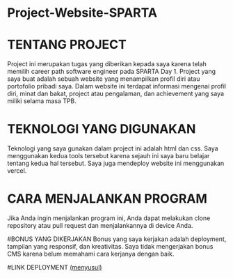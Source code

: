 # Project-Website-SPARTA
# TENTANG PROJECT 
Project ini merupakan tugas yang diberikan kepada saya karena telah memilih career path software engineer pada SPARTA Day 1. Project yang saya buat adalah sebuah website yang menampilkan profil diri atau portofolio pribadi saya. Dalam website ini terdapat informasi mengenai profil diri, minat dan bakat, project atau pengalaman, dan achievement yang saya miliki selama masa TPB.

# TEKNOLOGI YANG DIGUNAKAN
Teknologi yang saya gunakan dalam project ini adalah html dan css. Saya menggunakan kedua tools tersebut karena sejauh ini saya baru belajar tentang kedua hal tersebut. Saya juga mendeploy website ini menggunakan vercel.

# CARA MENJALANKAN PROGRAM
Jika Anda ingin menjalankan program ini, Anda dapat melakukan clone repository atau pull request dan menjalankannya di device Anda.

#BONUS YANG DIKERJAKAN
Bonus yang saya kerjakan adalah deployment, tampilan yang responsif, dan kreativitas. Saya tidak mengerjakan bonus CMS karena belum memahami cara kerjanya dengan baik.

#LINK DEPLOYMENT
[(menyusul)](https://project-website-sparta.vercel.app/)
